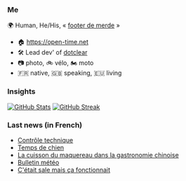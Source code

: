 ### Me

🌍 Human, He/His, « [footer de merde](https://open-time.net/post/2013/07/17/La-veritable-histoire-du-Footer-de-merde-) » 
* 🏠 https://open-time.net 
* 🛠️ Lead dev' of [dotclear](https://git.dotclear.org/dev/dotclear)
* 📷 photo, 🚲 vélo, 🏍️ moto 
* 🇫🇷 native, 🇬🇧 speaking, 🇪🇺 living

### Insights

[![GitHub Stats](https://github-readme-stats-sigma-five.vercel.app/api?username=franck-paul)](https://github.com/franck-paul)
[![GitHub Streak](https://github-readme-streak-stats.herokuapp.com?user=franck-paul)](https://git.io/streak-stats)

### Last news (in French)

<!-- BLOG-POST-LIST:START -->
- [Contrôle technique](https://open-time.net/post/2023/10/24/Controle-technique)
- [Temps de chien](https://open-time.net/post/2023/10/23/Temps-de-chien)
- [La cuisson du maquereau dans la gastronomie chinoise](https://open-time.net/post/2023/10/22/La-cuisson-du-maquereau-dans-la-gastronomie-chinoise)
- [Bulletin météo](https://open-time.net/post/2023/10/21/Bulletin-meteo)
- [C&#39;était sale mais ça fonctionnait](https://open-time.net/post/2023/10/20/C-etait-sale-mais-ca-fonctionnait)
<!-- BLOG-POST-LIST:END -->
